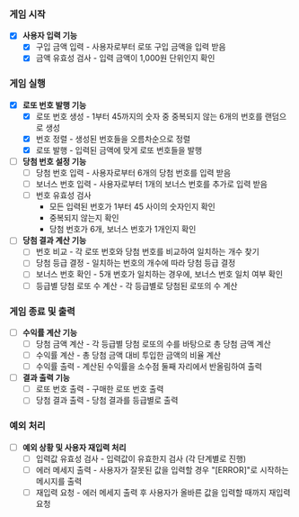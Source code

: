 ### 게임 시작
- [x]  **사용자 입력 기능**
    - [x]  구입 금액 입력 - 사용자로부터 로또 구입 금액을 입력 받음
    - [x]  금액 유효성 검사 - 입력 금액이 1,000원 단위인지 확인

### 게임 실행
- [x]  **로또 번호 발행 기능**
    - [x]  로또 번호 생성 - 1부터 45까지의 숫자 중 중복되지 않는 6개의 번호를 랜덤으로 생성
    - [x]  번호 정렬 - 생성된 번호들을 오름차순으로 정렬
    - [x]  로또 발행 - 입력된 금액에 맞게 로또 번호들을 발행
- [ ]  **당첨 번호 설정 기능**
    - [ ]  당첨 번호 입력 - 사용자로부터 6개의 당첨 번호를 입력 받음
    - [ ]  보너스 번호 입력 - 사용자로부터 1개의 보너스 번호를 추가로 입력 받음
    - [ ]  번호 유효성 검사
        - 모든 입력된 번호가 1부터 45 사이의 숫자인지 확인
        - 중복되지 않는지 확인
        - 당첨 번호가 6개, 보너스 번호가 1개인지 확인
- [ ]  **당첨 결과 계산 기능**
    - [ ]  번호 비교 - 각 로또 번호와 당첨 번호를 비교하여 일치하는 개수 찾기
    - [ ]  당첨 등급 결정 - 일치하는 번호의 개수에 따라 당첨 등급 결정
    - [ ]  보너스 번호 확인 - 5개 번호가 일치하는 경우에, 보너스 번호 일치 여부 확인
    - [ ]  등급별 당첨 로또 수 계산 - 각 등급별로 당첨된 로또의 수 계산

### 게임 종료 및 출력
- [ ]  **수익률 계산 기능**
    - [ ]  당첨 금액 계산 - 각 등급별 당첨 로또의 수를 바탕으로 총 당첨 금액 계산
    - [ ]  수익률 계산 - 총 당첨 금액 대비 투입한 금액의 비율 계산
    - [ ]  수익률 출력 - 계산된 수익률을 소수점 둘째 자리에서 반올림하여 출력
- [ ]  **결과 출력 기능**
    - [ ]  로또 번호 출력 - 구매한 로또 번호 출력
    - [ ]  당첨 결과 출력 - 당첨 결과를 등급별로 출력

### 예외 처리
- [ ]  **예외 상황 및 사용자 재입력 처리**
    - [ ]  입력값 유효성 검사 - 입력값이 유효한지 검사 (각 단계별로 진행)
    - [ ]  에러 메세지 출력 - 사용자가 잘못된 값을 입력할 경우 "[ERROR]"로 시작하는 메시지를 출력
    - [ ]  재입력 요청 - 에러 메세지 출력 후 사용자가 올바른 값을 입력할 때까지 재입력 요청